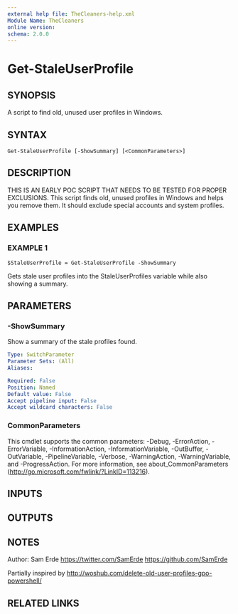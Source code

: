 ```yaml
---
external help file: TheCleaners-help.xml
Module Name: TheCleaners
online version:
schema: 2.0.0
---
```


# Get-StaleUserProfile

## SYNOPSIS
A script to find old, unused user profiles in Windows.

## SYNTAX

```
Get-StaleUserProfile [-ShowSummary] [<CommonParameters>]
```

## DESCRIPTION
THIS IS AN EARLY POC SCRIPT THAT NEEDS TO BE TESTED FOR PROPER EXCLUSIONS.
This script finds old, unused profiles in Windows and helps you remove them.
It should exclude special accounts and system profiles.

## EXAMPLES

### EXAMPLE 1
```
$StaleUserProfile = Get-StaleUserProfile -ShowSummary
```

Gets stale user profiles into the StaleUserProfiles variable while also showing a summary.

## PARAMETERS

### -ShowSummary
Show a summary of the stale profiles found.

```yaml
Type: SwitchParameter
Parameter Sets: (All)
Aliases:

Required: False
Position: Named
Default value: False
Accept pipeline input: False
Accept wildcard characters: False
```

### CommonParameters
This cmdlet supports the common parameters: -Debug, -ErrorAction, -ErrorVariable, -InformationAction, -InformationVariable, -OutBuffer, -OutVariable, -PipelineVariable, -Verbose, -WarningAction, -WarningVariable, and -ProgressAction. 
For more information, see about_CommonParameters (http://go.microsoft.com/fwlink/?LinkID=113216).

## INPUTS

## OUTPUTS

## NOTES
Author: Sam Erde
        https://twitter.com/SamErde
        https://github.com/SamErde

Partially inspired by http://woshub.com/delete-old-user-profiles-gpo-powershell/

## RELATED LINKS
